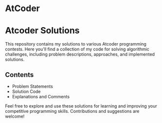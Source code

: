 # AtCoder

# Atcoder Solutions

This repository contains my solutions to various Atcoder programming contests. Here you'll find a collection of my code for solving algorithmic challenges, including problem descriptions, approaches, and implemented solutions.

## Contents
- Problem Statements
- Solution Code
- Explanations and Comments

Feel free to explore and use these solutions for learning and improving your competitive programming skills. Contributions and suggestions are welcome!

